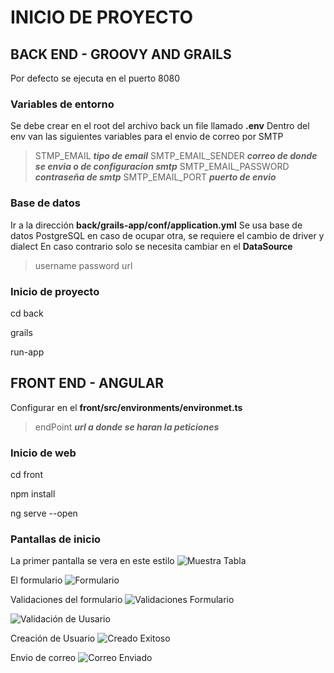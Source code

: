 # INICIO DE PROYECTO

## BACK END - GROOVY AND GRAILS
Por defecto se ejecuta en el puerto 8080

### Variables de entorno
Se debe crear en el root del archivo back un file llamado **.env**
Dentro del env van las siguientes variables para el envio de correo por SMTP
> STMP_EMAIL ***tipo de email***
> SMTP_EMAIL_SENDER ***correo de donde se envia o de configuracion smtp***
> SMTP_EMAIL_PASSWORD ***contraseña de smtp***
> SMTP_EMAIL_PORT ***puerto de envio***

### Base de datos
Ir a la dirección **back/grails-app/conf/application.yml**
Se usa base de datos PostgreSQL en caso de ocupar otra, se requiere el cambio de driver y dialect
En caso contrario solo se necesita cambiar en el **DataSource**
> username
> password
> url

### Inicio de proyecto

cd back

grails

run-app

## FRONT END - ANGULAR
Configurar en el **front/src/environments/environmet.ts**
> endPoint ***url a donde se haran la peticiones***

### Inicio de web

cd front

npm install

ng serve --open

### Pantallas de inicio

La primer pantalla se vera en este estilo
![Muestra Tabla](https://github.com/octaviocel/formularioAlumno/assets/61020722/179fdf84-fabf-447e-8cf5-1629597649e8)

El formulario
![Formulario](https://github.com/octaviocel/formularioAlumno/assets/61020722/8612d16f-55c6-4b56-a6cb-7dda3b2a7f92)

Validaciones del formulario
![Validaciones Formulario](https://github.com/octaviocel/formularioAlumno/assets/61020722/81ee7d48-b153-4e2e-af9d-f10d495a6879)

![Validación de Uusario](https://github.com/octaviocel/formularioAlumno/assets/61020722/c68650f5-21b0-4d5d-9b39-b0d8e0e59430)

Creación de Usuario
![Creado Exitoso](https://github.com/octaviocel/formularioAlumno/assets/61020722/86eefe38-81d5-424a-8538-87bc60d1d5a8)

Envio de correo
![Correo Enviado](https://github.com/octaviocel/formularioAlumno/assets/61020722/ce028fbd-1237-4b9e-bb57-8ba19137554c)





